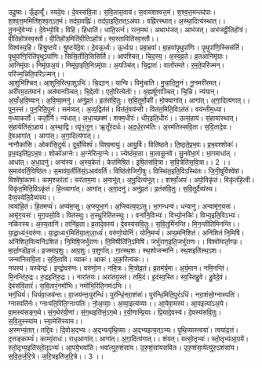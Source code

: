 

  
उदु॒ष्यः। ऊँ॒इत्यूँ॑। स्यदे॒वः। दे॒वस्स॑वि॒ता। स॒वि॒तास॒वाय॑। स॒वाय॑शश्वत्त॒मं। श॒श्व॒त्त॒मन्तद॑पाः। श॒श्व॒त्त॒ममिति॑श॒श्व॒त्ऽत॒मं। तद॑पा॒वह्निः॑। तद॑पा॒इति॒तत्ऽअ॑पाः। वह्नि॑रस्थात्। अ॒स्था॒दित्य॑स्थात्।। नू॒नन्दे॒वेभ्यः॑। दे॒वेभ्यो॒वि। विहि। हिधाति॑। धाति॒रत्नं॑। रत्न॒मथ॑। अथाभ॑जत्। आभ॑जत्। अभ॑जद्वी॒तिहो॑त्रं। वी॒तिहो॑त्रंस्व॒स्तौ। वी॒तिहो॑त्र॒मिति॑वी॒तिऽहो॑त्रं। स्व॒स्ताविति॑स्व॒स्तौ।।  
विश्व॑स्य॒हि। हिश्रु॒ष्टये॑। श्रु॒ष्टये॑दे॒वः। दे॒वऊ॒र्ध्वः। ऊ॒र्ध्वःप्र। प्रबा॒हवा॑। बा॒हवा॑पृ॒थुपा॑णिः। पृ॒थुपा॑णि॒स्सिस॑र्ति। पृ॒थुपा॑णि॒रिति॑पृ॒थुऽपा॑णिः। सिसि॒र्तीति॒सिसि॑र्ति।। आप॑श्चित्। चि॒द॒स्य॒। अ॒स्य॒व्र॒ते। व्र॒तआनिमृ॑ग्राः। आनिमृ॑ग्राः। निमृ॑ग्राअ॒यं। निमृ॑ग्रा॒इति॒निऽमृ॑ग्राः। अ॒यञ्चि॑त्। चि॒द्वातः॑। वातो॑रमते। र॒म॒ते॒परि॑ज्मन्। परि॑ज्म॒न्निति॒परि॑ऽज्मन्।।  
आ॒शुभि॑श्चित्। आ॒शुभि॒रित्या॒शुऽभिः॑। चि॒द्यान्। यान्वि। विमु॑चाति। मु॒चा॒ति॒नू॒नं। नू॒नमरी॑रमत्। अरी॑रम॒दत॑मानं। अत॑मानञ्चित्। चि॒द्देतोः॑। एतो॒रित्येतोः॑।। अ॒ह्यर्षू॑णाञ्चित्। चि॒न्नि। न्य॑यान्। अ॒याँ॒अ॒वि॒ष्यान्। अ॒वि॒ष्या॒मनु॑। अनु॑व्र॒तं। व्र॒तंस॑वि॒तुः। स॒वि॒तुर्मो॒की॑। मो॒क्यागा॑त्। आगा॑त्। अ॒गा॒दित्य॑गात्।।  
पुन॒स्सं। पुन॒रिति॒पुनः॑। सम॑व्यत्। अ॒व्य॒द्वित॑तं। वित॑तं॒वय॑न्ती। वित॑त॒मिति॒विऽत॑तं। वय॑न्तीम॒ध्या। म॒ध्याकर्तोः॑। कर्तो॒र्नि। न्य॑धात्। अ॒धा॒च्छक्म॑। शक्म॒धीरः॑। धीर॒इति॒धीरः॑।। उत्सं॒हाय॑। सं॒हाया॑स्थात्। सं॒हायेति॑सं॒ऽहाय॑। अ॒स्था॒द्वि। व्यृ॑१॒॑तून्। ऋ॒तूँर॑दर्धः। अ॒द॒र्ध॒र॒रम॑तिः। अ॒रम॑तिस्सवि॒ता। स॒वि॒तादे॒वः। दे॒वआगा॑त् । आगा॑त्। अ॒गा॒दित्य॑गात्।।  
नानौकां॑सि। ओकां॑सि॒दुर्यः॑। दुर्यो॒विश्वं॑। विश्व॒मायुः॑। आयु॒र्वि। विति॑ष्ठते। ति॒ष्ठ॒ते॒प्र॒भ॒वः। प्र॒भ॒वश्शोकः॑। प्र॒भ॒वइति॑प्र॒ऽभ॒वः। शोको॑अग्नेः। अ॒ग्नेरित्य॒ग्नेः।। ज्येष्ठं॑मा॒ता। मा॒तासू॒नवे॑। सु॒नवे॑भा॒गं। भा॒गमाधा॑त् । आधा॑त्। अ॒धा॒दनु॑। अन्व॑स्य। अ॒स्य॒केतं॑। केत॑मिषि॒तं। इ॒षि॒तंस॑वि॒त्रा। स॒वि॒त्रेति॑स॒वि॒त्रा।। 2 ।।  
स॒माव॑वर्ति॒विष्ठि॑तः। स॒माव॑व॒र्तीति॑सं॒ऽआव॑वर्ति। विष्ठि॑तोजिगी॒षुः। विस्थि॑त॒इति॒विऽस्थि॑तः। जि॒गी॒षुर्विश्वे॑षां। विश्वे॑षां॒कामः॑। काम॒श्चर॑तां। चर॑ताम॒मा। अ॒माभू॑त्। अ॒भू॒दित्य॑भूत्।। शश्वाँ॒अपः॑। अपो॒विकृ॑तं। विकृ॑तंहि॒त्वी। विकृ॑त॒मिति॒विऽकृ॑तं। हि॒त्व्यागा॑त्। आगा॑त्। अ॒गा॒दनु॑। अनु॑व्र॒तं। व्र॒तंस॑वि॒तुः। स॒वि॒तुर्दैव्य॑स्य। दैव्य॒स्येति॒दैव्य॑स्य।।  
त्वया॑हि॒तं। हि॒तमप्यं॑। अप्य॑म॒प्सु। अ॒प्स्पुभा॒गं। अ॒प्स्वित्य॒प्ऽसु। भा॒गन्धन्व॑। धन्वानु॑। अन्वामृ॑ग॒यसः॑। आमृ॑ग॒यसः॑। मृ॒ग॒यसो॒वि। वित॑स्थुः। त॒स्थु॒रिति॑तस्थुः।। वना॑नि॒विभ्यः॑। विभ्यो॒नकिः॑। विभ्य॒इति॒विऽभ्यः॑। नकि॑रस्य। अ॒स्य॒तानि॑। तानि॑व्र॒ता। व्र॒तादे॒वस्य॑। दे॒वस्य॑सवि॒तुः। स॒वि॒तुर्मि॑नन्ति। मि॒न॒न्तीति॑मिनन्ति।।  
या॒द्रा॒ध्यं१॒॑वरु॑णः। या॒द्रा॒ध्य१॒॑मिति॑या॒त्ऽरा॒ध्यं॑। वरु॑णो॒योनिं॑। योनि॒मप्यं॑। अप्य॒मनि॑शितं। अनि॑शितं नि॒मिषि॑। अनि॑शित॒मित्यनि॑ऽशितं। नि॒मिषि॒जर्भु॑राणः। ऩि॒मिषीति॑नि॒ऽमिषि॑। जर्भु॑राण॒इति॒जर्भु॑राणः।। विश्वो॑मार्ता॒ण्डः। मा॒र्ता॒ण्डॊव्र॒जं। व्र॒जमाप॒शुः। आप॒शुः। प॒शुर्गा॑त्। गा॒त्स्थ॒शः। स्थ॒शोजन्मा॑नि। स्थ॒शइति॑स्थ॒ऽशः। जन्मा॑निसवि॒ता। स॒वि॒तावि। व्याकः॑। आकः॑। अ॒क॒रित्य॑कः।।  
नयस्य॑। यस्येन्द्रः॑। इन्द्रो॒वरु॑णः। वरु॑णो॒न। नमि॒त्रः। मि॒त्रोव्र॒तं। व्र॒तम॑र्य॒मा। अ॒र्य॒मान। नमि॒नन्ति॑। मि॒नन्ति॑रु॒द्रः। रु॒द्रइति॑रु॒द्रः।। नारा॑तयः। अरा॑तय॒स्तं। तमि॒दं। इ॒दंस्व॒स्ति। स्व॒स्तिहु॒वे। हु॒वेदे॒वं। दे॒वंस॑वि॒तारं॑। स॒वि॒तारं॒नमो॑भिः। नमो॑भि॒रिति॒नमः॑ऽभिः।।  
भगं॒धियं॑। धियं॑वा॒जय॑न्तः। वा॒जय॑न्तः॒पुर॑न्धिं। पुर॑न्धिं॒नरा॒शंसः॑। पुर॑न्धि॒मिति॒पुरं॑ऽधिं। नरा॒शंसो॒ग्नास्पतिः॑। ग्नास्पति॑र्नः। ग्नाःपति॒रिति॒ग्नाःपतिः॑। नो॒अ॒व्याः॒। अ॒व्या॒इत्य॑व्याः।। आ॒येवा॒मस्य॑। आ॒यइत्या॑ऽअ॒ये। वा॒मस्य॑सङ्ग॒थे। सं॒ग॒थेर॑यी॒णां। सं॒ग॒थइति॑सं॒ऽग॒थे। र॒यी॒णाम्प्रि॒याः। प्रि॒यादे॒वस्य॑। दे॒वस्य॑सवि॒तुः। स॒वि॒तुस्स्या॑म। स्या॒मेति॑स्याम।।  
अ॒स्मभ्यं॒तत्। तद्दि॒वः। दि॒वोअ॒द्भ्यः। अ॒द्भ्यःपृ॑थि॒व्याः। अ॒द्भ्यइत्य॒त्ऽभ्यः। पृ॒थि॒व्यास्त्वया॑। त्वया॑द॒त्तं। द॒त्तङ्काम्यं॑। काम्यं॒राधः॑। राध॒आगा॑त्। आगा॑त्। अ॒गा॒दित्य॑गात्।। शंयत्। यत्सो॒तृभ्यः॑। स्तो॒तृभ्य॑आ॒पये॑। स्तो॒तृभ्य॒इति॑स्तो॒तृऽभ्यः॑। आ॒पये॒भवा॑ति। भवा॑त्युरु॒शंसा॑य। उ॒रु॒शं॒सा॑यसवितः। उ॒रु॒शंसा॒येत्यु॑रु॒ऽशंसा॑य। स॒वि॒त॒र्ज॒रि॒त्रे। ज॒रि॒त्रइति॑ज॒रि॒त्रे।। 3 ।।  
